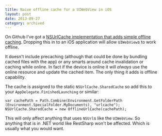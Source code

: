 ```yaml
---
title: Naive offline cache for a UIWebView in iOS
layout: post
date: 2013-09-27
category: archived
---
```


On Github I've got a [NSUrlCache implementation that adds simple offline caching](https://github.com/belfryimages/naive-ios-urlcache). Dropping this in to an iOS application will allow `UIWebView`s to work offline.

It doesn't include precaching (although that could be done by bundling cached files with the app) or any smarts around cache invalidation or caching while online. In fact if the device is online it will _always_ use the online resource and update the cached item. The only thing it adds is offline capability.

The cache is assigned to the static `NSUrlCache.SharedCache` so add this to your `AppDelegate.FinishedLaunching` or similar:

	var cachePath = Path.Combine(Environment.GetFolderPath (Environment.SpecialFolder.MyDocuments), "urlcache");
	NSUrlCache.SharedCache = new OfflineUrlCache(cachePath);

This will only affect anything that uses `NSUrl`s like the `UIWebView`. So anything that is in .NET world like RestSharp won't be affected. Which is usually what you would want.
